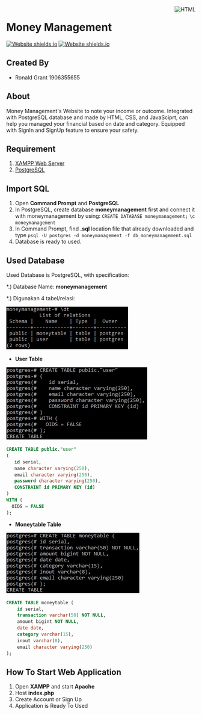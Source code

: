 <a href="https://github.com/rainzoneg/proyek-SBD/">
    <img src="https://upload.wikimedia.org/wikipedia/commons/thumb/6/61/HTML5_logo_and_wordmark.svg/180px-HTML5_logo_and_wordmark.svg.png" alt="HTML" title="HTML" align="right" height="90" />
</a>

# Money Management
[![Website shields.io](https://img.shields.io/website-up-down-green-red/http/shields.io.svg)](https://cow-7a.web.app/)
[![Website shields.io](https://img.shields.io/badge/made%20with-bootstrap-orange?&style=plastic)](https://cow-7a.web.app/)

## Created By
* Ronald Grant 1906355655

## About
Money Management's Website to note your income or outcome. Integrated with PostgreSQL database and made by HTML, CSS, and JavaSciprt, can help you managed your financial based on date and category. Equipped with SignIn and SignUp feature to ensure your safety.

## Requirement
1. [XAMPP Web Server](https://www.apachefriends.org/download.html)
2. [PostgreSQL](https://www.postgresql.org/download/)

## Import SQL
1. Open **Command Prompt** and **PostgreSQL**
2. In PostgreSQL, create database **moneymanagement** first and connect it with moneymanagement by using:
`CREATE DATABASE moneymanagement;`
`\c moneymanagement`
3. In Command Prompt, find **.sql** location file that already downloaded and type
`psql -U postgres -d moneymanagement -f db_moneymanagement.sql`
4. Database is ready to used.

## Used Database
Used Database is PostgreSQL, with specification:

*.) Database Name: **moneymanagement**

*.) Digunakan 4 tabel/relasi:

![image](https://raw.githubusercontent.com/dlanooor/money-management/main/assets/images/readme/dt.jpg)

- **User Table**

![image](https://raw.githubusercontent.com/dlanooor/money-management/main/assets/images/readme/user.jpg)

```SQL
CREATE TABLE public."user"
(
   id serial, 
   name character varying(250), 
   email character varying(250), 
   password character varying(250), 
   CONSTRAINT id PRIMARY KEY (id)
) 
WITH (
  OIDS = FALSE
);
```

- **Moneytable Table**

![image](https://raw.githubusercontent.com/dlanooor/money-management/main/assets/images/readme/moneytable.jpg)

```SQL
CREATE TABLE moneytable (
	id serial,
	transaction varchar(50) NOT NULL,
	amount bigint NOT NULL,
	date date,
	category varchar(15),
	inout varchar(8),
	email character varying(250)
);
```

## How To Start Web Application

1. Open **XAMPP** and start **Apache**
2. Host **index.php**
3. Create Account or Sign Up
4. Application is Ready To Used